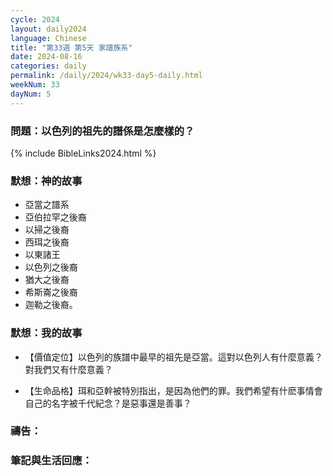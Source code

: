 ```yaml
---
cycle: 2024
layout: daily2024
language: Chinese
title: "第33週 第5天 家譜族系"
date: 2024-08-16
categories: daily
permalink: /daily/2024/wk33-day5-daily.html
weekNum: 33
dayNum: 5
---
```


### 問題：以色列的祖先的譜係是怎麼樣的？
 
{% include BibleLinks2024.html %}

### 默想：神的故事 
+ 亞當之譜系  
+ 亞伯拉罕之後裔  
+ 以掃之後裔  
+ 西珥之後裔  
+ 以東諸王  
+ 以色列之後裔  
+ 猶大之後裔  
+ 希斯崙之後裔  
+ 迦勒之後裔。 

### 默想：我的故事
+ 【價值定位】以色列的族譜中最早的祖先是亞當。這對以色列人有什麼意義？對我們又有什麼意義？ 

+ 【生命品格】珥和亞幹被特別指出，是因為他們的罪。我們希望有什麽事情會自己的名字被千代紀念？是惡事還是善事？ 

### 禱告：

### 筆記與生活回應：
